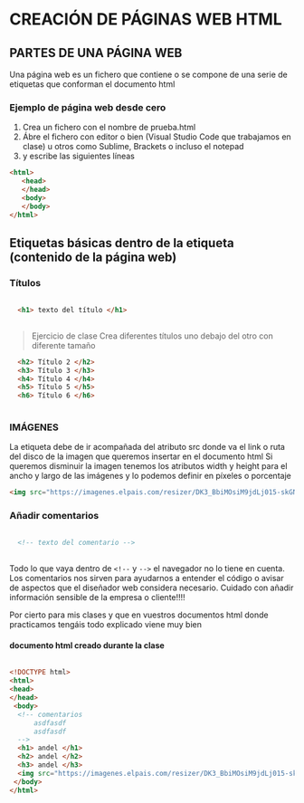 # CREACIÓN DE PÁGINAS WEB HTML

## PARTES DE UNA PÁGINA WEB
Una página web es un fichero que contiene o se compone de una serie de etiquetas que conforman el documento html

### Ejemplo de página web desde cero
1. Crea un fichero con el nombre de prueba.html
2. Ábre el fichero con editor o bien (Visual Studio Code que trabajamos en clase) u otros como Sublime, Brackets o incluso el notepad
3. y escribe las siguientes líneas


```html
<html>
   <head>
   </head>
   <body>
   </body>
</html>

```

## Etiquetas básicas dentro de la etiqueta <body> (contenido de la página web)
  
### Títulos <Hnum>
	
```html
	
  <h1> texto del título </h1>
	
```
  
> Ejercicio de clase
> Crea diferentes títulos uno debajo del otro con diferente tamaño

```html
  <h2> Título 2 </h2>
  <h3> Título 3 </h3>
  <h4> Título 4 </h4>
  <h5> Título 5 </h5>
  <h6> Título 6 </h6>
  
```
  
  
### IMÁGENES <SRC>

  La etiqueta <src> debe de ir acompañada del atributo src donde va el link o ruta del disco de la imagen que queremos insertar en el documento html
  Si queremos disminuir la imagen tenemos los atributos width y height para el ancho y largo de las imágenes y lo podemos definir en píxeles o porcentaje
  
  ```html
  <img src="https://imagenes.elpais.com/resizer/DK3_BbiMOsiM9jdLj015-skGNbc=/1960x1470/cloudfront-eu-central-1.images.arcpublishing.com/prisa/AYH3RTEH3FHBNBDVEIYHTL5S6A.jpg" width="50%"></img> 

  ```
  
  ### Añadir comentarios
  
```html
	
  <!-- texto del comentario -->
	
```
  
  Todo lo que vaya dentro de ```<!--```  y ```-->``` el navegador no lo tiene en cuenta. Los comentarios nos sirven para ayudarnos a entender el código o avisar
  de aspectos que el diseñador web considera necesario. Cuidado con añadir información sensible de la empresa o cliente!!!!
  
  Por cierto para mis clases y que en vuestros documentos html donde practicamos tengáis todo explicado viene muy bien
  
  #### documento html creado durante la clase
  
  ```html

  <!DOCTYPE html>
  <html>
  <head>
  </head>
   <body>
    <!-- comentarios  
        asdfasdf
        asdfasdf
    -->
	<h1> andel </h1>
    <h2> andel </h2>
    <h3> andel </h3>
    <img src="https://imagenes.elpais.com/resizer/DK3_BbiMOsiM9jdLj015-skGNbc=/1960x1470/cloudfront-eu-central-1.images.arcpublishing.com/prisa/AYH3RTEH3FHBNBDVEIYHTL5S6A.jpg" width="50%"></img> 
   </body>
</html>
  
 ```
